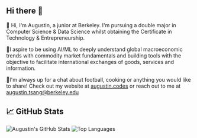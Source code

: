 ## Hi there 👋

👋 Hi, I'm Augustin, a junior at Berkeley. I'm pursuing a double major in Computer Science & Data Science whilst obtaining the Certificate in Technology & Entrepreneurship.

🔭I aspire to be using AI/ML to deeply understand global macroeconomic trends with commodity market fundamentals and building tools with the objective to facilitate international exchanges of goods, services and information.

💬I'm always up for a chat about football, cooking or anything you would like to share! Check out my website at [augustin.codes](augustin.codes) or reach out to me at [augustin.tsang@berkeley.edu](mailto:augustin.tsang@berkeley.edu)

## 📈 GitHub Stats

![Augustin's GitHub Stats](https://github-readme-stats.vercel.app/api?username=augustin-tsang&show_icons=true&theme=radical)
![Top Languages](https://github-readme-stats.vercel.app/api/top-langs/?username=augustin-tsang&layout=compact&theme=radical)

<!--
**augustintsang/augustintsang** is a ✨ _special_ ✨ repository because its `README.md` (this file) appears on your GitHub profile.

Here are some ideas to get you started:

- 🔭 I’m currently working on ...
- 🌱 I’m currently learning ...
- 👯 I’m looking to collaborate on ...
- 🤔 I’m looking for help with ...
- 💬 Ask me about ...
- 📫 How to reach me: ...
- 😄 Pronouns: ...
- ⚡ Fun fact: ...
-->
